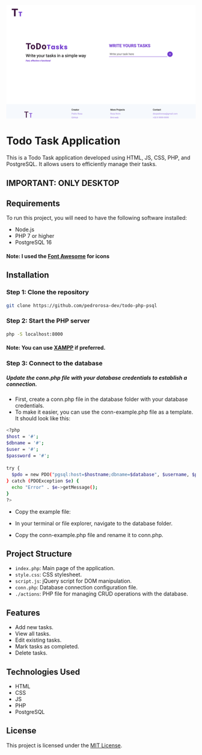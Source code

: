 <img src="/assets/images/homeScreen.png" alt="home screen" width="">

# Todo Task Application

This is a Todo Task application developed using HTML, JS, CSS, PHP, and PostgreSQL. It allows users to efficiently manage their tasks.

## IMPORTANT: ONLY DESKTOP

## Requirements

To run this project, you will need to have the following software installed:

- Node.js
- PHP 7 or higher
- PostgreSQL 16

#### **Note**: I used the [Font Awesome](https://fontawesome.com/) for icons

## Installation

### Step 1: Clone the repository

```bash
git clone https://github.com/pedrorosa-dev/todo-php-psql
```

### Step 2: Start the PHP server

```bash
php -S localhost:8000
```

#### **Note**: You can use [XAMPP](https://www.apachefriends.org/pt_br/index.html) if preferred.

### Step 3: Connect to the database

##### Update the conn.php file with your database credentials to establish a connection.

- First, create a conn.php file in the database folder with your database credentials.
- To make it easier, you can use the conn-example.php file as a template. It should look like this:

```bash
<?php
$host = '#';
$dbname = '#';
$user = '#';
$password = '#';

try {
  $pdo = new PDO("pgsql:host=$hostname;dbname=$database", $username, $password);
} catch (PDOException $e) {
  echo "Error" . $e->getMessage();
}
?>
```

- Copy the example file:

- In your terminal or file explorer, navigate to the database folder.
- Copy the conn-example.php file and rename it to conn.php.

## Project Structure

- `index.php`: Main page of the application.
- `style.css`: CSS stylesheet.
- `script.js`: jQuery script for DOM manipulation.
- `conn.php`: Database connection configuration file.
- `./actions`: PHP file for managing CRUD operations with the database.

## Features

- Add new tasks.
- View all tasks.
- Edit existing tasks.
- Mark tasks as completed.
- Delete tasks.

## Technologies Used

- HTML
- CSS
- JS
- PHP
- PostgreSQL

## License

This project is licensed under the [MIT License](LICENSE).

